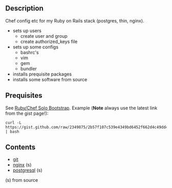 Description
---
Chef config etc for my Ruby on Rails stack (postgres, thin, nginx).

* sets up users
  * create user and group
  * create authorized_keys file
* sets up some configs
  * bashrc's
  * vim
  * gem
  * bundler
* installs prequisite packages
* installs some software from source

Prequisites
---
See [Ruby/Chef Solo Bootstrap](https://gist.github.com/2349875).
Example (**Note** always use the latest link from the gist page!):

    curl -L https://gist.github.com/raw/2349875/2b57f107c539e4349bd6452f662d4c49dd4bf1ad/chef_solo_bootstrap.sh | bash

Contents
---
* [git](http://git-scm.com)
* [nginx](http://nginx.org) (s)
* [postgresql](http://www.postgresql.org) (s)

(s) from source
